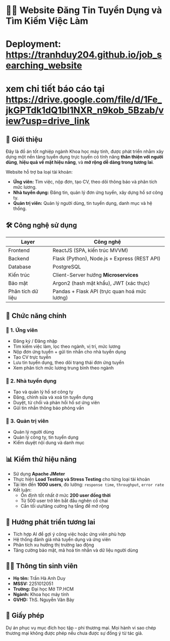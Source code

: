 # 🧑‍💼 Website Đăng Tin Tuyển Dụng và Tìm Kiếm Việc Làm
# Deployment: https://tranhduy204.github.io/job_searching_website
# xem chi tiết báo cáo tại https://drive.google.com/file/d/1Fe_jkGPTdk1dQ1bI1NXR_n9kob_5Bzab/view?usp=drive_link
## 📝 Giới thiệu
Đây là đồ án tốt nghiệp ngành Khoa học máy tính, được phát triển nhằm xây dựng một nền tảng tuyển dụng trực tuyến có tính năng **thân thiện với người dùng**, **hiệu quả về mặt hiệu năng**, và **mở rộng dễ dàng trong tương lai**.

Website hỗ trợ ba loại tài khoản:
- **Ứng viên:** Tìm việc, nộp đơn, tạo CV, theo dõi thông báo và phân tích mức lương.
- **Nhà tuyển dụng:** Đăng tin, quản lý đơn ứng tuyển, xây dựng hồ sơ công ty.
- **Quản trị viên:** Quản lý người dùng, tin tuyển dụng, danh mục và hệ thống.

## 🛠️ Công nghệ sử dụng

| Layer         | Công nghệ                                  |
|---------------|---------------------------------------------|
| Frontend      | ReactJS (SPA, kiến trúc MVVM)              |
| Backend       | Flask (Python), Node.js + Express (REST API) |
| Database      | PostgreSQL                                 |
| Kiến trúc     | Client-Server hướng **Microservices**       |
| Bảo mật       | Argon2 (hash mật khẩu), JWT (xác thực)     |
| Phân tích dữ liệu | Pandas + Flask API (trực quan hoá mức lương)  |

## 🔑 Chức năng chính

### 📌 1. Ứng viên
- Đăng ký / Đăng nhập
- Tìm kiếm việc làm, lọc theo ngành, vị trí, mức lương
- Nộp đơn ứng tuyển + gửi tin nhắn cho nhà tuyển dụng
- Tạo CV trực tuyến
- Lưu tin tuyển dụng, theo dõi trạng thái đơn ứng tuyển
- Xem phân tích mức lương trung bình theo ngành

### 📌 2. Nhà tuyển dụng
- Tạo và quản lý hồ sơ công ty
- Đăng, chỉnh sửa và xoá tin tuyển dụng
- Duyệt, từ chối và phản hồi hồ sơ ứng viên
- Gửi tin nhắn thông báo phỏng vấn

### 📌 3. Quản trị viên
- Quản lý người dùng
- Quản lý công ty, tin tuyển dụng
- Kiểm duyệt nội dung và danh mục

## 📊 Kiểm thử hiệu năng

- Sử dụng **Apache JMeter**
- Thực hiện **Load Testing và Stress Testing** cho từng loại tài khoản
- Tải lên đến **1000 users**, đo lường: `response time`, `throughput`, `error rate`
- Kết luận:
  - Ổn định tốt nhất ở mức **200 user đồng thời**
  - Từ 500 user trở lên bắt đầu nghẽn cổ chai
  - Cần tối ưu/tăng cường hạ tầng để mở rộng

## 📌 Hướng phát triển tương lai
- Tích hợp AI để gợi ý công việc hoặc ứng viên phù hợp
- Hệ thống đánh giá nhà tuyển dụng và ứng viên
- Phân tích xu hướng thị trường lao động
- Tăng cường bảo mật, mã hoá tin nhắn và dữ liệu người dùng

## 👨‍🎓 Thông tin sinh viên

- **Họ tên:** Trần Hà Anh Duy  
- **MSSV:** 2251012051  
- **Trường:** Đại học Mở TP.HCM  
- **Ngành:** Khoa học máy tính  
- **GVHD:** ThS. Nguyễn Văn Bảy  

## 📄 Giấy phép

Dự án phục vụ mục đích học tập – phi thương mại. Mọi hành vi sao chép thương mại không được phép nếu chưa được sự đồng ý từ tác giả.
